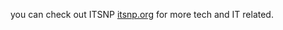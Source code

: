 you can check out ITSNP [itsnp.org](https://www.facebook.com/itsnporg) for more tech and IT related. 
